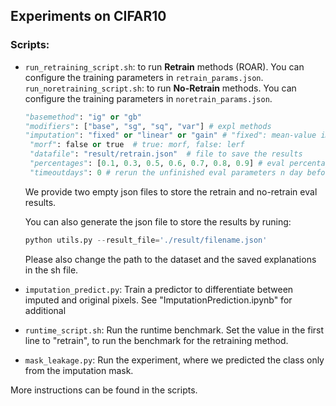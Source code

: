 ## Experiments on CIFAR10

### Scripts:

+ ``run_retraining_script.sh``: to run **Retrain** methods (ROAR). You can configure the training parameters in `retrain_params.json`. 
  ``run_noretraining_script.sh``: to run **No-Retrain** methods. You can configure the training parameters in `noretrain_params.json`. 
   ```python
   "basemethod": "ig" or "gb"
   "modifiers": ["base", "sg", "sq", "var"] # expl methods
   "imputation": "fixed" or "linear" or "gain" # "fixed": mean-value imputation, "linear": Noisy Linear Imputation, "gain": GAN imputation
    "morf": false or true  # true: morf, false: lerf 
    "datafile": "result/retrain.json"  # file to save the results
    "percentages": [0.1, 0.3, 0.5, 0.6, 0.7, 0.8, 0.9] # eval percentages
    "timeoutdays": 0 # rerun the unfinished eval parameters n day before. 
   ```
   
   We provide two empty json files to store the retrain and no-retrain eval results. 
   
   You can also generate the json file to store the results by runing:
   ```python  
   python utils.py --result_file='./result/filename.json'
   ```
   Please also change the path to the dataset and the saved explanations in the sh file.

+ ``imputation_predict.py``: Train a predictor to differentiate between imputed and original pixels. See "ImputationPrediction.ipynb" for additional 
+ ``runtime_script.sh``: Run the runtime benchmark. Set the value in the first line to "retrain", to run the benchmark for the retraining method.
+ ``mask_leakage.py``: Run the experiment, where we predicted the class only from the imputation mask.

More instructions can be found in the scripts.





